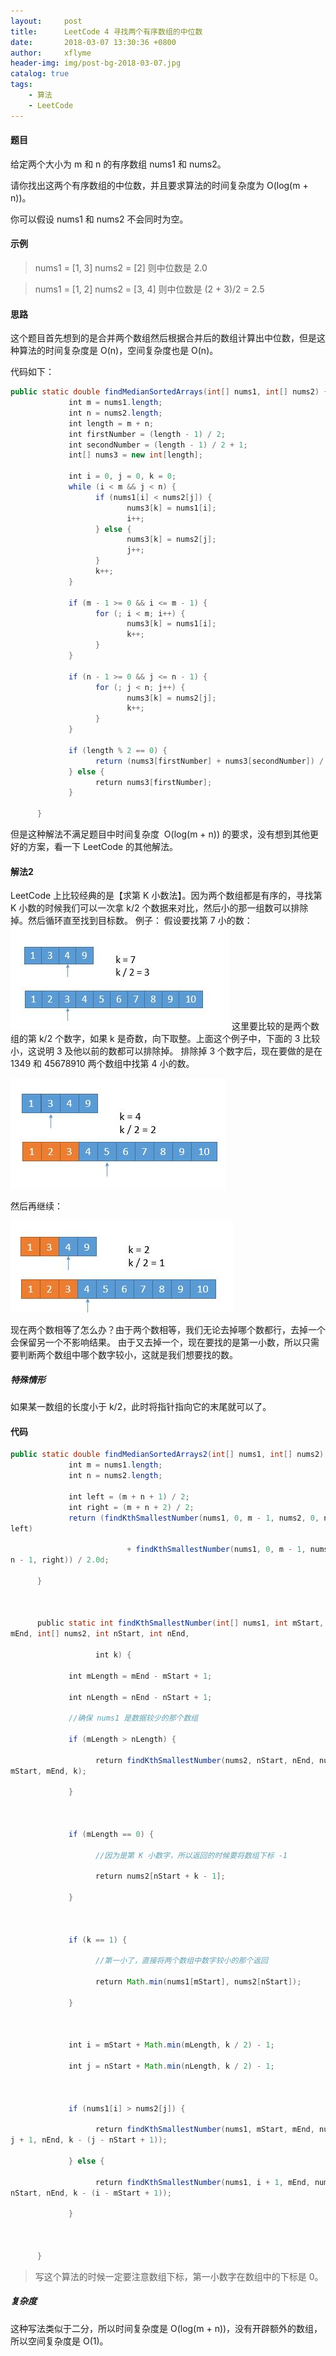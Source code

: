 ```yaml
---
layout:     post
title:      LeetCode 4 寻找两个有序数组的中位数
date:       2018-03-07 13:30:36 +0800
author:     xflyme
header-img: img/post-bg-2018-03-07.jpg
catalog: true
tags:
    - 算法
    - LeetCode
---
```



#### 题目
给定两个大小为 m 和 n 的有序数组 nums1 和 nums2。

请你找出这两个有序数组的中位数，并且要求算法的时间复杂度为 O(log(m + n))。

你可以假设 nums1 和 nums2 不会同时为空。

#### 示例
> nums1 = [1, 3]
> nums2 = [2]
> 则中位数是 2.0
 
>nums1 = [1, 2]
>nums2 = [3, 4]
> 则中位数是 (2 + 3)/2 = 2.5

#### 思路
这个题目首先想到的是合并两个数组然后根据合并后的数组计算出中位数，但是这种算法的时间复杂度是 O(n)，空间复杂度也是 O(n)。

代码如下：
```java
public static double findMedianSortedArrays(int[] nums1, int[] nums2) {
             int m = nums1.length;
             int n = nums2.length;
             int length = m + n;
             int firstNumber = (length - 1) / 2;
             int secondNumber = (length - 1) / 2 + 1;
             int[] nums3 = new int[length];

             int i = 0, j = 0, k = 0;
             while (i < m && j < n) {
                   if (nums1[i] < nums2[j]) {
                          nums3[k] = nums1[i];
                          i++;
                   } else {
                          nums3[k] = nums2[j];
                          j++;
                   }
                   k++;
             }

             if (m - 1 >= 0 && i <= m - 1) {
                   for (; i < m; i++) {
                          nums3[k] = nums1[i];
                          k++;
                   }
             }

             if (n - 1 >= 0 && j <= n - 1) {
                   for (; j < n; j++) {
                          nums3[k] = nums2[j];
                          k++;
                   }
             }

             if (length % 2 == 0) {
                   return (nums3[firstNumber] + nums3[secondNumber]) / 2.0d;
             } else {
                   return nums3[firstNumber];
             }

      }

```

但是这种解法不满足题目中时间复杂度  O(log(m + n)) 的要求，没有想到其他更好的方案，看一下 LeetCode 的其他解法。

#### 解法2
LeetCode 上比较经典的是【求第 K 小数法】。因为两个数组都是有序的，寻找第 K 小数的时候我们可以一次拿 k/2 个数据来对比，然后小的那一组数可以排除掉。然后循环直至找到目标数。
例子：
假设要找第 7 小的数：
![1.png](/img/leetcode-4-1.png)
这里要比较的是两个数组的第 k/2 个数字，如果 k 是奇数，向下取整。上面这个例子中，下面的 3 比较小，这说明 3 及他以前的数都可以排除掉。
排除掉 3 个数字后，现在要做的是在 1349 和 45678910 两个数组中找第 4 小的数。

![2.png](/img/leetcode-4-2.png)

然后再继续：

![3.png](/img/leetcode-4-3.png)

现在两个数相等了怎么办？由于两个数相等，我们无论去掉哪个数都行，去掉一个会保留另一个不影响结果。
由于又去掉一个，现在要找的是第一小数，所以只需要判断两个数组中哪个数字较小，这就是我们想要找的数。


##### 特殊情形
如果某一数组的长度小于 k/2，此时将指针指向它的末尾就可以了。

#### 代码
```java
public static double findMedianSortedArrays2(int[] nums1, int[] nums2) {
             int m = nums1.length;
             int n = nums2.length;

             int left = (m + n + 1) / 2;
             int right = (m + n + 2) / 2;
             return (findKthSmallestNumber(nums1, 0, m - 1, nums2, 0, n - 1, 
left)

                          + findKthSmallestNumber(nums1, 0, m - 1, nums2, 0, 
n - 1, right)) / 2.0d;

      }



      public static int findKthSmallestNumber(int[] nums1, int mStart, int 
mEnd, int[] nums2, int nStart, int nEnd,

                   int k) {

             int mLength = mEnd - mStart + 1;

             int nLength = nEnd - nStart + 1;

             //确保 nums1 是数据较少的那个数组

             if (mLength > nLength) {

                   return findKthSmallestNumber(nums2, nStart, nEnd, nums1, 
mStart, mEnd, k);

             }



             if (mLength == 0) {

                   //因为是第 K 小数字，所以返回的时候要将数组下标 -1

                   return nums2[nStart + k - 1];

             }



             if (k == 1) {

                   //第一小了，直接将两个数组中数字较小的那个返回

                   return Math.min(nums1[mStart], nums2[nStart]);

             }



             int i = mStart + Math.min(mLength, k / 2) - 1;

             int j = nStart + Math.min(nLength, k / 2) - 1;



             if (nums1[i] > nums2[j]) {

                   return findKthSmallestNumber(nums1, mStart, mEnd, nums2, 
j + 1, nEnd, k - (j - nStart + 1));

             } else {

                   return findKthSmallestNumber(nums1, i + 1, mEnd, nums2, 
nStart, nEnd, k - (i - mStart + 1));

             }



      }

```

> 写这个算法的时候一定要注意数组下标，第一小数字在数组中的下标是 0。

##### 复杂度
这种写法类似于二分，所以时间复杂度是 O(log(m + n))，没有开辟额外的数组，所以空间复杂度是 O(1)。
